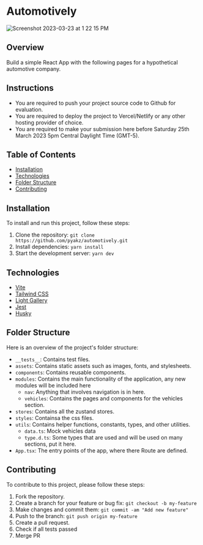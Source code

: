 # Automotively
![Screenshot 2023-03-23 at 1 22 15 PM](https://user-images.githubusercontent.com/49338297/227111168-4cddd1f3-15d4-47ff-a8d8-88c64027e4b8.png)

## Overview
Build a simple React App with the following pages for a hypothetical automotive company.

## Instructions
- You are required to push your project source code to Github for evaluation.
- You are required to deploy the project to Vercel/Netlify or any other hosting provider of choice.
- You are required to make your submission here before Saturday 25th March 2023 5pm Central Daylight Time (GMT-5).

## Table of Contents
- [Installation](#installation)
- [Technologies](#technologies)
- [Folder Structure](#folder-structure)
- [Contributing](#contributing)


## Installation

To install and run this project, follow these steps:

1. Clone the repository: `git clone https://github.com/pyakz/automotively.git`
2. Install dependencies: `yarn install`
3. Start the development server: `yarn dev`

## Technologies

- [Vite](https://vitejs.dev/guide/)
- [Tailwind CSS](https://tailwindcss.com/)
- [Light Gallery](https://www.lightgalleryjs.com/docs/react/)
- [Jest](https://jestjs.io/)
- [Husky](https://typicode.github.io/husky/#/?id=install)

## Folder Structure

Here is an overview of the project's folder structure:

- `__tests__`: Contains test files.
- `assets`: Contains static assets such as images, fonts, and stylesheets.
- `components`: Contains reusable components.
- `modules`: Contains the main functionality of the application, any new modules will be included here
    - `nav`: Anything that involves navigation is in here.
    - `vehicles`: Contains the pages and components for the vehicles section.
- `stores`: Contains all the zustand stores.
- `styles`: Containsa the css files.
- `utils`: Contains helper functions, constants, types, and other utilities.
    - `data.ts`: Mock vehicles data
    - `type.d.ts`: Some types that are used and will be used on many sections, put it here.
- `App.tsx`: The entry points of the app, where there Route are defined.


## Contributing
To contribute to this project, please follow these steps:

1. Fork the repository.
2. Create a branch for your feature or bug fix: `git checkout -b my-feature`
3. Make changes and commit them: `git commit -am "Add new feature"`
4. Push to the branch: `git push origin my-feature`
5. Create a pull request.
6. Check if all tests passed
7. Merge PR

